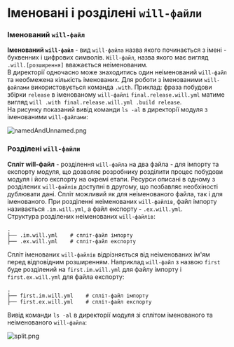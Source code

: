 # Іменовані і розділені `will-файли`

### <a name="named-will-file"></a> Іменований `will-файл`

**Іменований `will-файл`** - вид `will-файла` назва якого починається з імені - буквенних і цифрових символів. `Will-файл`, назва якого має вигляд `.will.[розширення]` вважається неіменованим.  
В директорії одночасно може знаходитись один неіменований `will-файл` та необмежена кількість іменованих. Для роботи з іменованими `will-файлами` використовується команда `.with`. Приклад: фраза побудови збірки `release` в іменованому `will-файлі` `final.release.will.yml` матиме вигляд `will .with final.release.will.yml .build release`.  
На рисунку показаний вивід команди `ls -al` в директорії модуля з іменованими `will-файлами`:  

![namedAndUnnamed.png](./Images/namedAndUnnamed.png)  

### <a name="split-will-file"></a> Розділені `will-файли`
**Спліт will-файл** - розділення `will-файла` на два файла - для імпорту та експорту модуля, що дозволяє розробнику розділити процес побудови модуля і його експорту на окремі етапи. Ресурси описані в одному з розділених `will-файлів` доступні в другому, що позбавляє необхіності дублювати дані. Спліт можливий як для неіменованого файла, так і для іменованого. При розділенні неіменованих `will-файлів`, файл імпорту називається `.im.will.yml`, а файл експорту - `.ex.will.yml`.  
Структура розділених неіменованих `will-файлів`:   

```
.
├── .im.will.yml    # спліт-файл імпорту 
├── .ex.will.yml    # спліт-файл експорту

```  

Спліт іменованих `will-файлів` відрізняється від неіменованих ім'ям перед відповідним розширенням. Наприклад `will-файл` з назвою `first` буде розділений на `first.im.will.yml` для файлу імпорту і  `first.ex.will.yml` для файла експорту:  

```
.
├── first.im.will.yml    # спліт-файл імпорту
├── first.ex.will.yml    # спліт-файл експорту 

``` 

Вивід команди `ls -al` в директорії модуля зі сплітом іменованого та неіменованого `will-файла`: 

![split.png](./Images/split.png) 